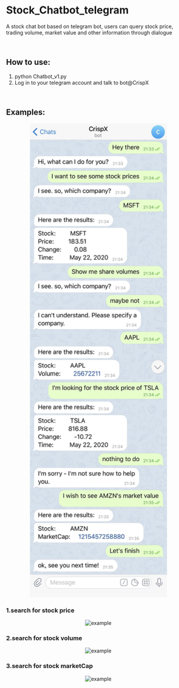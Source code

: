 # Stock_Chatbot_telegram
A stock chat bot based on telegram bot, users can query stock price, trading volume, market value and other information through dialogue

<br>

## How to use:
1. python Chatbot_v1.py
2. Log in to your telegram account and talk to bot@CrispX

<br>

## Examples:

<div align=center><img src=https://github.com/Cokebear7/Stock_Chatbot_telegram/blob/master/result1.jpg width=375 alt="example"/></div>

### 1.search for stock price

<div align=center><img src=https://github.com/Cokebear7/Stock_Chatbot_telegram/blob/master/search_price.GIF  alt="example"/></div>

### 2.search for stock volume

<div align=center><img src=https://github.com/Cokebear7/Stock_Chatbot_telegram/blob/master/search_volume.GIF  alt="example"/></div>

### 3.search for stock marketCap

<div align=center><img src=https://github.com/Cokebear7/Stock_Chatbot_telegram/blob/master/search_marketCap.GIF  alt="example"/></div>
